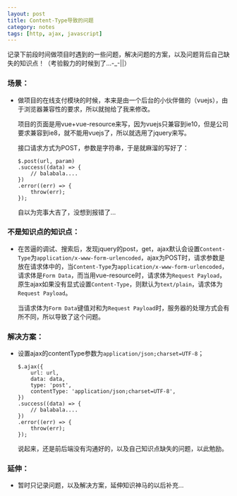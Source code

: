 ```yaml
---
layout: post
title: Content-Type导致的问题
category: notes
tags: [http, ajax, javascript]
---
```

记录下前段时间做项目时遇到的一些问题，解决问题的方案，以及问题背后自己缺失的知识点！（考验毅力的时候到了...-_-&#124;&#124;）

### 场景：

* 做项目的在线支付模块的时候，本来是由一个后台的小伙伴做的（vuejs），由于浏览器兼容性的要求，所以就抛给了我来修改。

    项目的页面是用vue+vue-resource来写，因为vuejs只兼容到ie10，但是公司要求兼容到ie8，就不能用vuejs了，所以就选用了jquery来写。

    接口请求方式为POST，参数是字符串，于是就麻溜的写好了：  

    ```
    $.post(url, param)
    .success((data) => {
        // balabala....
    })
    .error((err) => {
        throw(err);
    });
    ``` 

    自以为完事大吉了，没想到报错了...

### 不是知识点的知识点：

* 在苦逼的调试、搜索后，发现jquery的post，get，ajax默认会设置`Content-Type`为`application/x-www-form-urlencoded`，ajax为POST时，请求参数是放在请求体中的，当`Content-Type`为`application/x-www-form-urlencoded`，请求体是`Form Data`，而当用vue-resource时，请求体为`Request Payload`，原生ajax如果没有显式设置`Content-Type`，则默认为`text/plain`，请求体为`Request Payload`。

    当请求体为`Form Data`键值对和为`Request Payload`时，服务器的处理方式会有所不同，所以导致了这个问题。

### 解决方案：

* 设置ajax的contentType参数为`application/json;charset=UTF-8`；

    ```
    $.ajax({
        url: url,
        data: data,
        type: 'post',
        contentType: 'application/json;charset=UTF-8',
    })
    .success((data) => {
        // balabala....
    })
    .error((err) => {
        throw(err);
    });
    ```

    说起来，还是前后端没有沟通好的，以及自己知识点缺失的问题，以此勉励。

### 延伸：

* 暂时只记录问题，以及解决方案，延伸知识神马的以后补充...